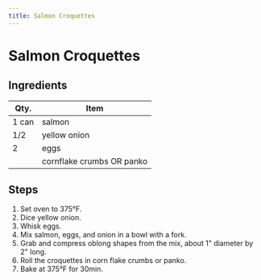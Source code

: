 ```yaml
---
title: Salmon Croquettes
---
```


# Salmon Croquettes

## Ingredients

| Qty.  | Item                      |
| ----- | ------------------------- |
| 1 can | salmon                    |
| 1/2   | yellow onion              |
| 2     | eggs                      |
|       | cornflake crumbs OR panko |

## Steps

1. Set oven to 375°F.
1. Dice yellow onion.
1. Whisk eggs.
1. Mix salmon, eggs, and onion in a bowl with a fork.
1. Grab and compress oblong shapes from the mix, about 1" diameter by 2" long.
1. Roll the croquettes in corn flake crumbs or panko.
1. Bake at 375°F for 30min.
